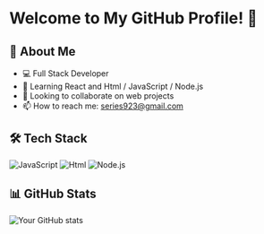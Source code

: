 # Welcome to My GitHub Profile! 👋

## 🚀 About Me
- 💻 Full Stack Developer
- 🌱 Learning React and Html / JavaScript / Node.js
- 👯 Looking to collaborate on web projects
- 📫 How to reach me: series923@gmail.com

## 🛠️ Tech Stack
![JavaScript](https://img.shields.io/badge/-JavaScript-F7DF1E?logo=javascript&logoColor=black)
![Html](https://img.shields.io/badge/-HTML5-333.svg?logo=html5&style=flat)
![Node.js](https://img.shields.io/badge/-Node.js-339933?logo=node.js&logoColor=white)

## 📊 GitHub Stats
![Your GitHub stats](https://github-readme-stats.vercel.app/api?username=Series923&show_icons=true&theme=radical)
